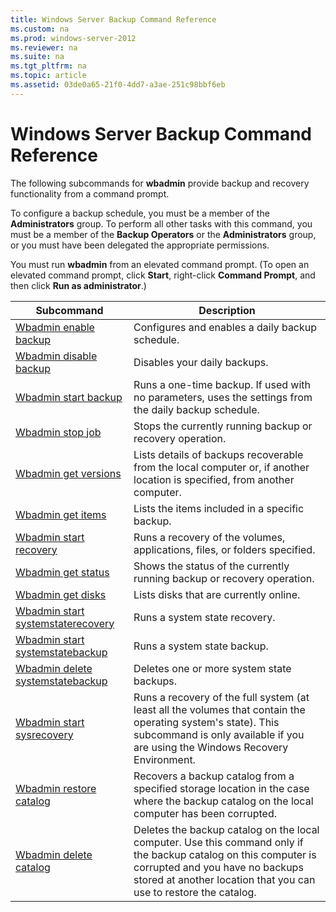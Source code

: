 ```yaml
---
title: Windows Server Backup Command Reference
ms.custom: na
ms.prod: windows-server-2012
ms.reviewer: na
ms.suite: na
ms.tgt_pltfrm: na
ms.topic: article
ms.assetid: 03de0a65-21f0-4dd7-a3ae-251c98bbf6eb
---
```

# Windows Server Backup Command Reference
The following subcommands for **wbadmin** provide backup and recovery functionality from a command prompt.

To configure a backup schedule, you must be a member of the **Administrators** group. To perform all other tasks with this command, you must be a member of the **Backup Operators** or the **Administrators** group, or you must have been delegated the appropriate permissions.

You must run **wbadmin** from an elevated command prompt. (To open an elevated command prompt, click **Start**, right-click **Command Prompt**, and then click **Run as administrator**.)

|Subcommand|Description|
|--------------|---------------|
|[Wbadmin enable backup](../wbadmin/Wbadmin-enable-backup.md)|Configures and enables a daily backup schedule.|
|[Wbadmin disable backup](../wbadmin/Wbadmin-disable-backup.md)|Disables your daily backups.|
|[Wbadmin start backup](../wbadmin/Wbadmin-start-backup.md)|Runs a one-time backup. If used with no parameters, uses the settings from the daily backup schedule.|
|[Wbadmin stop job](../wbadmin/Wbadmin-stop-job.md)|Stops the currently running backup or recovery operation.|
|[Wbadmin get versions](../wbadmin/Wbadmin-get-versions.md)|Lists details of backups recoverable from the local computer or, if another location is specified, from another computer.|
|[Wbadmin get items](../wbadmin/Wbadmin-get-items.md)|Lists the items included in a specific backup.|
|[Wbadmin start recovery](../wbadmin/Wbadmin-start-recovery.md)|Runs a recovery of the volumes, applications, files, or folders specified.|
|[Wbadmin get status](../wbadmin/Wbadmin-get-status.md)|Shows the status of the currently running backup or recovery operation.|
|[Wbadmin get disks](../wbadmin/Wbadmin-get-disks.md)|Lists disks that are currently online.|
|[Wbadmin start systemstaterecovery](../wbadmin/Wbadmin-start-systemstaterecovery.md)|Runs a system state recovery.|
|[Wbadmin start systemstatebackup](../wbadmin/Wbadmin-start-systemstatebackup.md)|Runs a system state backup.|
|[Wbadmin delete systemstatebackup](../wbadmin/Wbadmin-delete-systemstatebackup.md)|Deletes one or more system state backups.|
|[Wbadmin start sysrecovery](../wbadmin/Wbadmin-start-sysrecovery.md)|Runs a recovery of the full system (at least all the volumes that contain the operating system's state). This subcommand is only available if you are using the Windows Recovery Environment.|
|[Wbadmin restore catalog](../wbadmin/Wbadmin-restore-catalog.md)|Recovers a backup catalog from a specified storage location in the case where the backup catalog on the local computer has been corrupted.|
|[Wbadmin delete catalog](../wbadmin/Wbadmin-delete-catalog.md)|Deletes the backup catalog on the local computer. Use this command only if the backup catalog on this computer is corrupted and you have no backups stored at another location that you can use to restore the catalog.|


